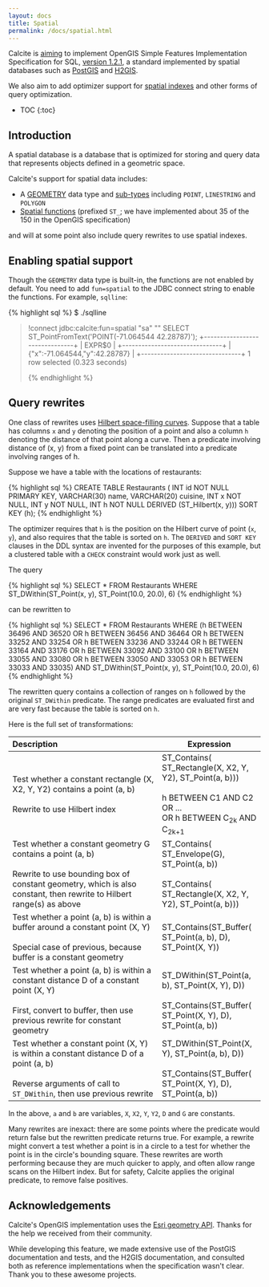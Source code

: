 ```yaml
---
layout: docs
title: Spatial
permalink: /docs/spatial.html
---
```


<!--
{% comment %}
Licensed to the Apache Software Foundation (ASF) under one or more
contributor license agreements.  See the NOTICE file distributed with
this work for additional information regarding copyright ownership.
The ASF licenses this file to you under the Apache License, Version 2.0
(the "License"); you may not use this file except in compliance with
the License.  You may obtain a copy of the License at

http://www.apache.org/licenses/LICENSE-2.0

Unless required by applicable law or agreed to in writing, software
distributed under the License is distributed on an "AS IS" BASIS,
WITHOUT WARRANTIES OR CONDITIONS OF ANY KIND, either express or implied.
See the License for the specific language governing permissions and
limitations under the License.
{% endcomment %}
-->

Calcite is [aiming](https://issues.apache.org/jira/browse/CALCITE-1968) to implement OpenGIS Simple Features Implementation Specification for SQL, [version 1.2.1](https://www.opengeospatial.org/standards/sfs), a standard implemented by spatial databases such as [PostGIS](https://postgis.net/) and [H2GIS](https://www.h2gis.org/).

We also aim to add optimizer support for [spatial indexes](https://issues.apache.org/jira/browse/CALCITE-1861) and other forms of query optimization.

* TOC
{:toc}

## Introduction

A spatial database is a database that is optimized for storing and query data that represents objects defined in a geometric space.

Calcite's support for spatial data includes:

* A [GEOMETRY](reference.html#data-types) data type and [sub-types](reference.html#spatial-types) including `POINT`, `LINESTRING` and `POLYGON`
* [Spatial functions](reference.html#spatial-functions) (prefixed `ST_`; we have implemented about 35 of the 150 in the OpenGIS specification)

and will at some point also include query rewrites to use spatial indexes.

## Enabling spatial support

Though the `GEOMETRY` data type is built-in, the functions are not enabled by default. You need to add `fun=spatial` to the JDBC connect string to enable the functions. For example, `sqlline`:

{% highlight sql %}
$ ./sqlline
> !connect jdbc:calcite:fun=spatial "sa" "" SELECT ST_PointFromText('POINT(-71.064544 42.28787)'); +-------------------------------+ | EXPR$0                        | +-------------------------------+ | {"x":-71.064544,"y":42.28787} | +-------------------------------+ 1 row selected (0.323 seconds) 
> 
> {% endhighlight %}

## Query rewrites

One class of rewrites uses [Hilbert space-filling curves](https://en.wikipedia.org/wiki/Hilbert_curve). Suppose that a table has columns `x` and `y` denoting the position of a point and also a column `h` denoting the distance of that point along a curve. Then a predicate involving distance of (x, y) from a fixed point can be translated into a predicate involving ranges of h.

Suppose we have a table with the locations of restaurants:

{% highlight sql %}
CREATE TABLE Restaurants ( INT id NOT NULL PRIMARY KEY, VARCHAR(30) name, VARCHAR(20) cuisine, INT x NOT NULL, INT y NOT NULL, INT h  NOT NULL DERIVED (ST_Hilbert(x, y))) SORT KEY (h);
{% endhighlight %}

The optimizer requires that `h` is the position on the Hilbert curve of point (`x`, `y`), and also requires that the table is sorted on `h`. The `DERIVED` and `SORT KEY` clauses in the DDL syntax are invented for the purposes of this example, but a clustered table with a `CHECK` constraint would work just as well.

The query

{% highlight sql %}
SELECT * FROM Restaurants WHERE ST_DWithin(ST_Point(x, y), ST_Point(10.0, 20.0), 6)
{% endhighlight %}

can be rewritten to

{% highlight sql %}
SELECT * FROM Restaurants WHERE (h BETWEEN 36496 AND 36520 OR h BETWEEN 36456 AND 36464 OR h BETWEEN 33252 AND 33254 OR h BETWEEN 33236 AND 33244 OR h BETWEEN 33164 AND 33176 OR h BETWEEN 33092 AND 33100 OR h BETWEEN 33055 AND 33080 OR h BETWEEN 33050 AND 33053 OR h BETWEEN 33033 AND 33035) AND ST_DWithin(ST_Point(x, y), ST_Point(10.0, 20.0), 6)
{% endhighlight %}

The rewritten query contains a collection of ranges on `h` followed by the original `ST_DWithin` predicate. The range predicates are evaluated first and are very fast because the table is sorted on `h`.

Here is the full set of transformations:

| Description                                                                                                                                                                                         | Expression                                                                                                                                                                                    |
|:--------------------------------------------------------------------------------------------------------------------------------------------------------------------------------------------------- | --------------------------------------------------------------------------------------------------------------------------------------------------------------------------------------------- |
| Test whether a constant rectangle (X, X2, Y, Y2) contains a point (a, b)<br/><br/>Rewrite to use Hilbert index                                                                          | ST_Contains(&#8203;ST_Rectangle(&#8203;X, X2, Y, Y2), ST_Point(a, b)))<br/><br/>h BETWEEN C1 AND C2<br/>OR ...<br/>OR h BETWEEN C<sub>2k</sub> AND C<sub>2k+1</sub> |
| Test whether a constant geometry G contains a point (a, b)<br/><br/>Rewrite to use bounding box of constant geometry, which is also constant, then rewrite to Hilbert range(s) as above | ST_Contains(&#8203;ST_Envelope(&#8203;G), ST_Point(a, b))<br/><br/>ST_Contains(&#8203;ST_Rectangle(&#8203;X, X2, Y, Y2), ST_Point(a, b)))                                     |
| Test whether a point (a, b) is within a buffer around a constant point (X, Y)<br/><br/>Special case of previous, because buffer is a constant geometry                                  | ST_Contains(&#8203;ST_Buffer(&#8203;ST_Point(a, b), D), ST_Point(X, Y))                                                                                                                   |
| Test whether a point (a, b) is within a constant distance D of a constant point (X, Y)<br/><br/>First, convert to buffer, then use previous rewrite for constant geometry               | ST_DWithin(&#8203;ST_Point(a, b), ST_Point(X, Y), D))<br/><br/>ST_Contains(&#8203;ST_Buffer(&#8203;ST_Point(&#8203;X, Y), D), ST_Point(a, b))                               |
| Test whether a constant point (X, Y) is within a constant distance D of a point (a, b)<br/><br/>Reverse arguments of call to <code>ST_DWithin</code>, then use previous rewrite        | ST_DWithin(&#8203;ST_Point(X, Y), ST_Point(a, b), D))<br/><br/>ST_Contains(&#8203;ST_Buffer(&#8203;ST_Point(&#8203;X, Y), D), ST_Point(a, b))                               |

In the above, `a` and `b` are variables, `X`, `X2`, `Y`, `Y2`, `D` and `G` are constants.

Many rewrites are inexact: there are some points where the predicate would return false but the rewritten predicate returns true. For example, a rewrite might convert a test whether a point is in a circle to a test for whether the point is in the circle's bounding square. These rewrites are worth performing because they are much quicker to apply, and often allow range scans on the Hilbert index. But for safety, Calcite applies the original predicate, to remove false positives.

## Acknowledgements

Calcite's OpenGIS implementation uses the [Esri geometry API](https://github.com/Esri/geometry-api-java). Thanks for the help we received from their community.

While developing this feature, we made extensive use of the PostGIS documentation and tests, and the H2GIS documentation, and consulted both as reference implementations when the specification wasn't clear. Thank you to these awesome projects.
